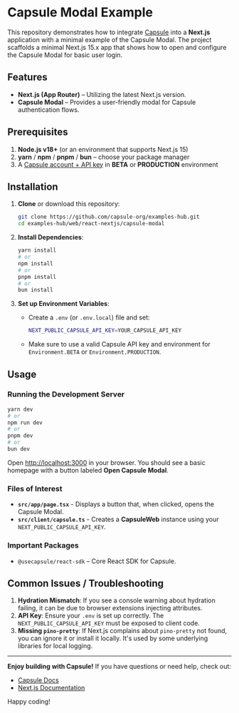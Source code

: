 # Capsule Modal Example

This repository demonstrates how to integrate [Capsule](https://usecapsule.com/) into a **Next.js** application with a
minimal example of the Capsule Modal. The project scaffolds a minimal Next.js 15.x app that shows how to open and
configure the Capsule Modal for basic user login.

## Features

- **Next.js (App Router)** – Utilizing the latest Next.js version.
- **Capsule Modal** – Provides a user-friendly modal for Capsule authentication flows.

## Prerequisites

1. **Node.js v18+** (or an environment that supports Next.js 15)
2. **yarn** / **npm** / **pnpm** / **bun** – choose your package manager
3. A [Capsule account + API key](https://developer.usecapsule.com/) in **BETA** or **PRODUCTION** environment

## Installation

1. **Clone** or download this repository:

   ```bash
   git clone https://github.com/capsule-org/examples-hub.git
   cd examples-hub/web/react-nextjs/capsule-modal
   ```

2. **Install Dependencies**:

   ```bash
   yarn install
   # or
   npm install
   # or
   pnpm install
   # or
   bun install
   ```

3. **Set up Environment Variables**:
   - Create a `.env` (or `.env.local`) file and set:
     ```bash
     NEXT_PUBLIC_CAPSULE_API_KEY=YOUR_CAPSULE_API_KEY
     ```
   - Make sure to use a valid Capsule API key and environment for `Environment.BETA` or `Environment.PRODUCTION`.

## Usage

### Running the Development Server

```bash
yarn dev
# or
npm run dev
# or
pnpm dev
# or
bun dev
```

Open [http://localhost:3000](http://localhost:3000) in your browser. You should see a basic homepage with a button
labeled **Open Capsule Modal**.

### Files of Interest

- **`src/app/page.tsx`** - Displays a button that, when clicked, opens the Capsule Modal.
- **`src/client/capsule.ts`** - Creates a **CapsuleWeb** instance using your `NEXT_PUBLIC_CAPSULE_API_KEY`.

### Important Packages

- `@usecapsule/react-sdk` – Core React SDK for Capsule.

## Common Issues / Troubleshooting

1. **Hydration Mismatch**: If you see a console warning about hydration failing, it can be due to browser extensions
   injecting attributes.
2. **API Key**: Ensure your `.env` is set up correctly. The `NEXT_PUBLIC_CAPSULE_API_KEY` must be exposed to client code.
3. **Missing `pino-pretty`**: If Next.js complains about `pino-pretty` not found, you can ignore it or install it
   locally. It's used by some underlying libraries for local logging.

---

**Enjoy building with Capsule!** If you have questions or need help, check out:

- [Capsule Docs](https://docs.usecapsule.com/)
- [Next.js Documentation](https://nextjs.org/docs)

Happy coding!